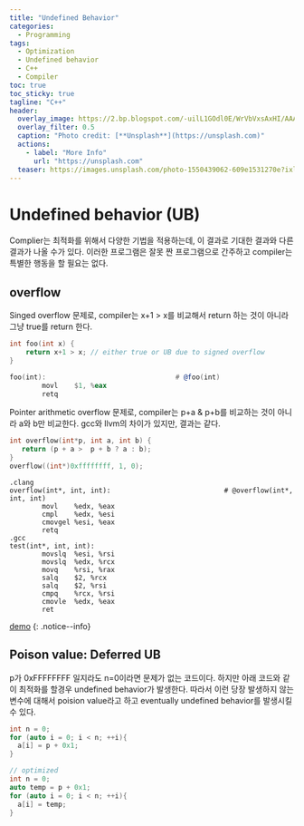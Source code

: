 ```yaml
---
title: "Undefined Behavior"
categories:
  - Programming
tags:
  - Optimization
  - Undefined behavior
  - C++
  - Compiler
toc: true
toc_sticky: true
tagline: "C++"
header:
  overlay_image: https://2.bp.blogspot.com/-uilL1GOdl0E/WrVbVxsAxHI/AAAAAAAAAoU/oDi-ww1rx8I-xlHhmFHtUiLK_FgCUVajQCLcBGAs/s1600/DragonPony.png
  overlay_filter: 0.5
  caption: "Photo credit: [**Unsplash**](https://unsplash.com)"
  actions:
    - label: "More Info"
      url: "https://unsplash.com"
  teaser: https://images.unsplash.com/photo-1550439062-609e1531270e?ixlib=rb-4.0.3&ixid=MnwxMjA3fDB8MHxwaG90by1wYWdlfHx8fGVufDB8fHx8&auto=format&fit=crop&w=1170&q=80
---
```



# Undefined behavior (UB)

Complier는 최적화를 위해서 다양한 기법을 적용하는데, 이 결과로 기대한 결과와 다른 결과가 나올 수가 있다. 이러한 프로그램은 잘못 짠 프로그램으로 간주하고 compiler는 특별한 행동을 할 필요는 없다.
## overflow
Singed overflow 문제로, compiler는 x+1 > x를 비교해서 return 하는 것이 아니라 그냥 true를 return 한다.
```cpp
int foo(int x) {
    return x+1 > x; // either true or UB due to signed overflow
}
```
```asm
foo(int):                                # @foo(int)
        movl    $1, %eax
        retq
```

Pointer arithmetic overflow 문제로, compiler는 p+a & p+b를 비교하는 것이 아니라 a와 b만 비교한다. 
gcc와 llvm의 차이가 있지만, 결과는 같다.
```cpp
int overflow(int*p, int a, int b) {
   return (p + a >  p + b ? a : b);
}
overflow((int*)0xffffffff, 1, 0);
```

```assembly
.clang
overflow(int*, int, int):                            # @overflow(int*, int, int)
        movl    %edx, %eax
        cmpl    %edx, %esi
        cmovgel %esi, %eax
        retq
.gcc
test(int*, int, int):
        movslq  %esi, %rsi
        movslq  %edx, %rcx
        movq    %rsi, %rax
        salq    $2, %rcx
        salq    $2, %rsi
        cmpq    %rcx, %rsi
        cmovle  %edx, %eax
        ret
```
[demo](https://godbolt.org/z/zh45457bv) 
{: .notice--info}

## Poison value: Deferred UB
p가 0xFFFFFFFF 일지라도 n=0이라면 문제가 없는 코드이다.
하지만 아래 코드와 같이 최적화를 할경우 undefined behavior가 발생한다. 
따라서 이런 당장 발생하지 않는 변수에 대해서 poision value라고 하고 eventually undefined behavior를 발생시킬 수 있다.

```cpp
int n = 0;
for (auto i = 0; i < n; ++i){
  a[i] = p + 0x1;
}
```
```cpp
// optimized
int n = 0;
auto temp = p + 0x1;
for (auto i = 0; i < n; ++i){
  a[i] = temp;
}
```